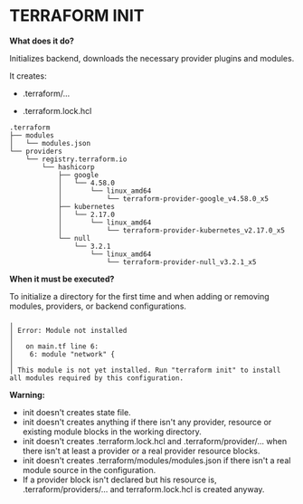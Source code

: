 # TERRAFORM INIT

**What does it do?**

Initializes backend, downloads the necessary provider plugins and modules.

It creates:
- .terraform/...

- .terraform.lock.hcl

```
.terraform
├── modules
│   └── modules.json
└── providers
    └── registry.terraform.io
        └── hashicorp
            ├── google
            │   └── 4.58.0
            │       └── linux_amd64
            │           └── terraform-provider-google_v4.58.0_x5
            ├── kubernetes
            │   └── 2.17.0
            │       └── linux_amd64
            │           └── terraform-provider-kubernetes_v2.17.0_x5
            └── null
                └── 3.2.1
                    └── linux_amd64
                        └── terraform-provider-null_v3.2.1_x5

```

**When it must be executed?**

To initialize a directory for the first time and when adding or removing modules, providers, or backend configurations.

```
╷
│ Error: Module not installed
│ 
│   on main.tf line 6:
│    6: module "network" {
│ 
│ This module is not yet installed. Run "terraform init" to install all modules required by this configuration.
```

**Warning:** 
- init doesn't creates state file.
- init doesn't creates anything if there isn't any provider, resource or existing module blocks in the working directory.
- init doesn't creates .terraform.lock.hcl and .terraform/provider/... when there isn't at least a provider or a real provider resource blocks.
- init doesn't creates .terraform/modules/modules.json if there isn't a real module source in the configuration.
- If a provider block isn't declared but his resource is, .terraform/providers/... and terraform.lock.hcl is created anyway.
